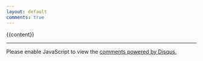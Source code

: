 ```yaml
---
layout: default
comments: true
---
```


{{content}}

<hr/>
<div id="disqus_thread"></div>
<script>
var disqus_config = function () {
  this.page.url = '{{ page.url | absolute_url }}';
  this.page.identifier = '{{ page.disqus_id }}';
};
(function() { // DON'T EDIT BELOW THIS LINE
  var d = document, s = d.createElement('script');
  s.src = '//leftofnull.disqus.com/embed.js';
  s.setAttribute('data-timestamp', +new Date());
  (d.head || d.body).appendChild(s);
})();
</script>
<noscript>Please enable JavaScript to view the <a href="https://disqus.com/?ref_noscript">comments powered by Disqus.</a></noscript>
